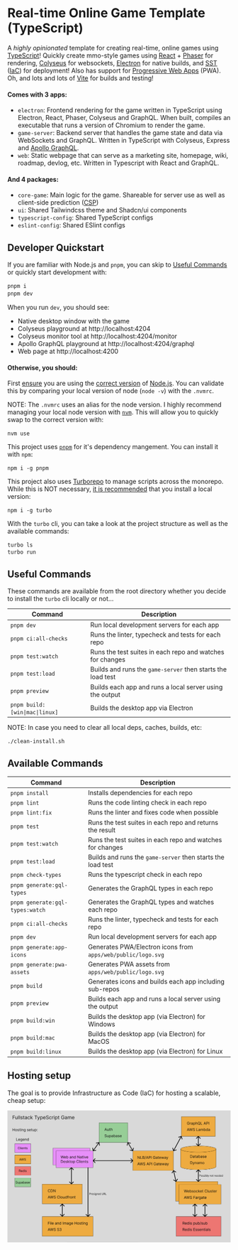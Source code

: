 # Real-time Online Game Template (TypeScript)

A _highly opinionated_ template for creating real-time, online games using [TypeScript](https://www.typescriptlang.org/)! Quickly create mmo-style games using [React](https://react.dev/) + [Phaser](https://phaser.io/) for rendering, [Colyseus](https://colyseus.io/) for websockets, [Electron](https://www.electronjs.org/) for native builds, and [SST](https://sst.dev/) ([IaC](https://en.wikipedia.org/wiki/Infrastructure_as_code)) for deployment! Also has support for [Progressive Web Apps](https://developer.mozilla.org/en-US/docs/Web/Progressive_web_apps) (PWA). Oh, and lots and lots of [Vite](https://vite.dev/) for builds and testing!

#### Comes with 3 apps:

- `electron`: Frontend rendering for the game written in TypeScript using Electron, React, Phaser, Colyseus and GraphQL. When built, compiles an executable that runs a version of Chromium to render the game.
- `game-server`: Backend server that handles the game state and data via WebSockets and GraphQL. Written in TypeScript with Colyseus, Express and [Apollo GraphQL](https://www.apollographql.com/docs).
- `web`: Static webpage that can serve as a marketing site, homepage, wiki, roadmap, devlog, etc. Written in Typescript with React and GraphQL.

#### And 4 packages:

- `core-game`: Main logic for the game. Shareable for server use as well as client-side prediction ([CSP](https://en.wikipedia.org/wiki/Client-side_prediction))
- `ui`: Shared Tailwindcss theme and Shadcn/ui components
- `typescript-config`: Shared TypeScript configs
- `eslint-config`: Shared ESlint configs

## Developer Quickstart

If you are familiar with Node.js and `pnpm`, you can skip to [Useful Commands](#useful-commands) or quickly start development with:
```bash
pnpm i
pnpm dev
```

When you run `dev`, you should see:
- Native desktop window with the game
- Colyseus playground at http://localhost:4204
- Colyseus monitor tool at http://localhost:4204/monitor
- Apollo GraphQL playground at http://localhost:4204/graphql
- Web page at http://localhost:4200

#### Otherwise, you should:

First <ins>ensure</ins> you are using the <ins>correct version</ins> of <ins>Node.js</ins>. You can validate this by comparing your local version of node (`node -v`) with the `.nvmrc`.

NOTE: The `.nvmrc` uses an alias for the node version. I highly recommend managing your local node version with [`nvm`](https://github.com/nvm-sh/nvm). This will allow you to quickly swap to the correct version with:
```
nvm use
```

This project uses [`pnpm`](https://pnpm.io/) for it's dependency mangement. You can install it with `npm`:
```
npm i -g pnpm
```

This project also uses [Turborepo](https://turborepo.com/) to manage scripts across the monorepo. While this is NOT necessary, [it is recommended](https://turborepo.com/docs/getting-started/installation#installing-turbo) that you install a local version:
```
npm i -g turbo
```

With the `turbo` cli, you can take a look at the project structure as well as the available commands:
```
turbo ls
turbo run
```

## Useful Commands

These commands are available from the root directory whether you decide to install the `turbo` cli locally or not...

| Command | Description |
|---------|-------------|
| `pnpm dev` | Run local development servers for each app |
| `pnpm ci:all-checks` | Runs the linter, typecheck and tests for each repo |
| `pnpm test:watch` | Runs the test suites in each repo and watches for changes |
| `pnpm test:load` | Builds and runs the `game-server` then starts the load test |
| `pnpm preview` | Builds each app and runs a local server using the output |
| `pnpm build:[win\|mac\|linux]` | Builds the desktop app via Electron |

NOTE: In case you need to clear all local deps, caches, builds, etc:
```
./clean-install.sh
```

## Available Commands

| Command | Description |
|---------|-------------|
| `pnpm install` | Installs dependencies for each repo |
| `pnpm lint` | Runs the code linting check in each repo |
| `pnpm lint:fix` | Runs the linter and fixes code when possible |
| `pnpm test` | Runs the test suites in each repo and returns the result |
| `pnpm test:watch` | Runs the test suites in each repo and watches for changes |
| `pnpm test:load` | Builds and runs the `game-server` then starts the load test |
| `pnpm check-types` | Runs the typescript check in each repo |
| `pnpm generate:gql-types` | Generates the GraphQL types in each repo |
| `pnpm generate:gql-types:watch` | Generates the GraphQL types and watches each repo  |
| `pnpm ci:all-checks` | Runs the linter, typecheck and tests for each repo |
| `pnpm dev` | Run local development servers for each app |
| `pnpm generate:app-icons` | Generates PWA/Electron icons from `apps/web/public/logo.svg` |
| `pnpm generate:pwa-assets` | Generates PWA assets from `apps/web/public/logo.svg` |
| `pnpm build` | Generates icons and builds each app including sub-repos |
| `pnpm preview` | Builds each app and runs a local server using the output |
| `pnpm build:win` | Builds the desktop app (via Electron) for Windows |
| `pnpm build:mac` | Builds the desktop app (via Electron) for MacOS |
| `pnpm build:linux` | Builds the desktop app (via Electron) for Linux |

## Hosting setup

The goal is to provide Infrastructure as Code (IaC) for hosting a scalable, cheap setup:

<img src="./infra/system-design.png" width="800px" height="auto">
